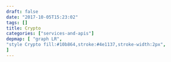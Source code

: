 ```yaml
---
draft: false
date: "2017-10-05T15:23:02"
tags: []
title: Crypto
categories: ["services-and-apis"]
depmap: [ "graph LR",
"style Crypto fill:#10b864,stroke:#4e1137,stroke-width:2px",
]
---
```

			